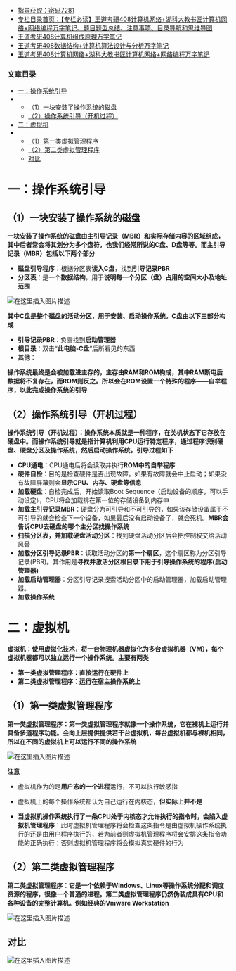  

- [指导获取：密码7281](https://url18.ctfile.com/f/22722418-803125355-edf378)
- [专栏目录首页：【专栏必读】王道考研408计算机网络+湖科大教书匠计算机网络+网络编程万字笔记、题目题型总结、注意事项、目录导航和思维导图](https://zhangxing-tech.blog.csdn.net/article/details/121004242?spm=1001.2014.3001.5502)
- [王道考研408计算机组成原理万字笔记](https://zhangxing-tech.blog.csdn.net/article/details/120664162?spm=1001.2014.3001.5502)
- [王道考研408数据结构+计算机算法设计与分析万字笔记](https://blog.csdn.net/qq_39183034/article/details/121501138?spm=1001.2014.3001.5501)
- [王道考研408计算机网络+湖科大教书匠计算机网络+网络编程万字笔记](https://zhangxing-tech.blog.csdn.net/article/details/125668174)

### 文章目录

- [一：操作系统引导](#_9)
- - [（1）一块安装了操作系统的磁盘](#1_11)
  - [（2）操作系统引导（开机过程）](#2_35)
- [二：虚拟机](#_51)
- - [（1）第一类虚拟管理程序](#1_60)
  - [（2）第二类虚拟管理程序](#2_76)
  - [对比](#_84)

# 一：操作系统引导

## （1）一块安装了操作系统的磁盘

**一块安装了操作系统的磁盘由主引导记录（MBR）和实际存储内容的区域组成，其中后者常会将其划分为多个盘符，也我们经常所说的C盘、D盘等等。而主引导记录（MBR）包括以下两个部分**

- **磁盘引导程序**：根据分区表**读入C盘**，找到**引导记录PBR**
- **分区表**：是一个**数据结构**，用于**说明每一个分区（盘）占用的空间大小及地址范围**

![在这里插入图片描述](https://ziquyun.com/main/csdn/img?url=https%3A%2F%2Fimg-blog.csdnimg.cn%2F8d6c3082626a4a55acf1e18658e90adc.png&rfUrl=https%3A%2F%2Fzhangxing-tech.blog.csdn.net%2Farticle%2Fdetails%2F126317317)

**其中C盘是整个磁盘的活动分区，用于安装、启动操作系统。C盘由以下三部分构成**

- **引导记录PBR**：负责找到**启动管理器**
- **根目录**：双击“**此电脑-C盘**”后所看见的东西
- **其他**：

**操作系统最终是会被加载进主存的，主存由RAM和ROM构成，其中RAM断电后数据将不复存在，而ROM则反之。所以会在ROM设置一个特殊的程序——自举程序，以此完成操作系统的引导**

## （2）操作系统引导（开机过程）

**操作系统引导（开机过程）：操作系统本质就是一种程序，在关机状态下它存放在硬盘中。而操作系统引导就是指计算机利用CPU运行特定程序，通过程序识别硬盘、硬盘分区及操作系统，然后启动操作系统。引导过程如下**

- **CPU通电**：CPU通电后将会读取并执行**ROM中的自举程序**
- **硬件自检**：目的是检查硬件是否出现故障。如果有故障就会中止启动；如果没有故障屏幕则会**显示CPU、内存、硬盘等信息**
- **加载硬盘**：自检完成后，开始读取Boot Sequence（启动设备的顺序，可以手动设定），CPU将会加载排在第一位的存储设备到内存中
- **加载主引导记录MBR**：硬盘分为可引导和不可引导的，如果该存储设备属于不可引导的就会检查下一个设备，如果最后没有启动设备了，就会死机。**MBR会告诉CPU去硬盘的哪个主分区找操作系统**
- **扫描分区表，并加载硬盘活动分区**：找到硬盘活动分区后会把控制权交给活动风骨
- **加载分区引导记录PBR**：读取活动分区的**第一个扇区**，这个扇区称为分区引导记录\(PBR\)。其作用是**寻找并激活分区根目录下用于引导操作系统的程序\(启动管理器\)**
- **加载启动管理器**：分区引导记录搜索活动分区中的启动管理器，加载启动管理器。
- **加载操作系统**

# 二：虚拟机

**虚拟机：使用虚拟化技术，将一台物理机器虚拟化为多台虚拟机器（VM），每个虚拟机器都可以独立运行一个操作系统。主要有两类**

- **第一类虚拟管理程序：直接运行在硬件上**
- **第二类虚拟管理程序：运行在宿主操作系统上**

## （1）第一类虚拟管理程序

**第一类虚拟管理程序：第一类虚拟管理程序就像一个操作系统，它在裸机上运行并具备多道程序功能。会向上层提供提供若干台虚拟机，每台虚拟机都与裸机相同，所以在不同的虚拟机上可以运行不同的操作系统**

![在这里插入图片描述](https://ziquyun.com/main/csdn/img?url=https%3A%2F%2Fimg-blog.csdnimg.cn%2Fa96cab7e30464a62bc7a1d7a3fee0c77.png&rfUrl=https%3A%2F%2Fzhangxing-tech.blog.csdn.net%2Farticle%2Fdetails%2F126317317)

**注意**

- 虚拟机作为的是**用户态的一个进程**运行，不可以执行敏感指

- 虚拟机上的每个操作系统都认为自己运行在内核态，**但实际上并不是**

- **当虚拟机操作系统执行了一条CPU处于内核态才允许执行的指令时，会陷入虚拟机管理程序**：此时虚拟机管理程序将会检查这条指令是由虚拟机操作系统执行的还是由用户程序执行的，若为前者则虚拟机管理程序将会安排这条指令功能的正确执行；否则虚拟机管理程序将会模拟真实硬件的行为

## （2）第二类虚拟管理程序

**第二类虚拟管理程序：它是一个依赖于Windows、Linux等操作系统分配和调度资源的程序，很像一个普通的进程。第二类虚拟管理程序仍然伪装成具有CPU和各种设备的完整计算机。例如经典的Vmware Workstation**

![在这里插入图片描述](https://ziquyun.com/main/csdn/img?url=https%3A%2F%2Fimg-blog.csdnimg.cn%2Fa3e3c288e3d047ffbcea7a8bbf834a81.png&rfUrl=https%3A%2F%2Fzhangxing-tech.blog.csdn.net%2Farticle%2Fdetails%2F126317317)

## 对比

![在这里插入图片描述](https://ziquyun.com/main/csdn/img?url=https%3A%2F%2Fimg-blog.csdnimg.cn%2F2f49318072014cd18cd849be61400a9f.png&rfUrl=https%3A%2F%2Fzhangxing-tech.blog.csdn.net%2Farticle%2Fdetails%2F126317317)